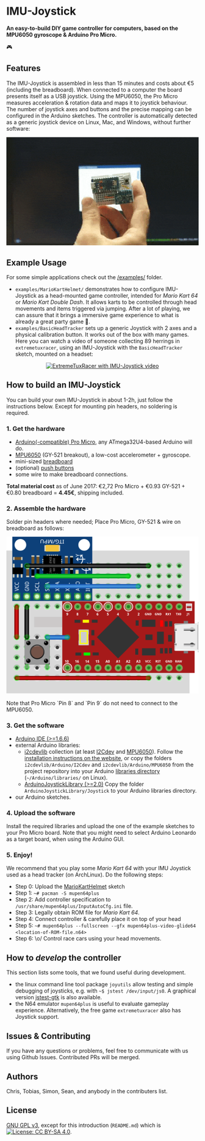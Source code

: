 
# IMU-Joystick

**An easy-to-build DIY game controller for computers, based on the MPU6050 gyroscope & Arduino Pro Micro.** 

:video_game:

## Features

The IMU-Joystick is assembled in less than 15 minutes and costs about €5 (including the breadboard).
When connected to a computer the board presents itself as a USB joystick. Using the MPU6050, the Pro Micro measures acceleration & rotation data and maps it to joystick behaviour. The number of joystick axes and buttons and the precise mapping can be configured in the Arduino sketches. The controller is automatically detected as a generic joystick device on Linux, Mac, and Windows, without further software:

<p align="center">
  <img src="https://github.com/SimonMaier/MarioKartHelmet/blob/master/examples/demo1-jstest.gif" width="640" title="Joystick Demo using jstest-gtk" />
</p>

## Example Usage

For some simple applications check out the [/examples/](/examples)  folder. 
  - `examples/MarioKartHelmet/` demonstrates how to configure IMU-Joystick as a head-mounted game controller, intended for *Mario Kart 64* or *Mario Kart Double Dash*. It allows karts to be controlled through head movements and items triggered via jumping. After a lot of playing, we can assure that it brings a immersive game experience to what is already a great party game :tada:.
  - `examples/BasicHeadTracker` sets up a generic Joystick with 2 axes and a physical calibration button. It works out of the box  with many games. Here you can watch a video of someone collecting 89 herrings in `extremetuxracer`, using an IMU-Joystick with the `BasicHeadTracker` sketch, mounted on a headset:

<p align="center"><a href="https://www.youtube.com/watch?v=GGOQOM26r2M">
  <img src="https://img.youtube.com/vi/GGOQOM26r2M/0.jpg" title="ExtremeTuxRacer with IMU-Joystick video" width="640" />
</a></p>


## How to build an IMU-Joystick

You can build your own IMU-Joystick in about 1-2h, just follow the instructions below. Except for mounting pin headers, no soldering is required.

### 1. Get the hardware
  - [Arduino(-compatible) Pro Micro](https://www.aliexpress.com/item/New-Pro-Micro-for-arduino-ATmega32U4-5V-16MHz-Module-with-2-row-pin-header-For-Leonardo/32773740303.html), any ATmega32U4-based Arduino will do.
  - [MPU6050](https://www.aliexpress.com/item/versandkostenfrei-gy-521-mpu-6050-mpu6050-modul-3-achse-analog-Gyro-Sensoren-beschleunigungsmesser-modul/32315092057.html) (GY-521 breakout), a low-cost accelerometer + gyroscope.
  - mini-sized [breadboard](https://www.aliexpress.com/item/Mini-Breadboard-Protoboard-DIY-Kit-Universal-Transparent-Solderless-SYB-170-Breadboard-170Tie-points-Prototype-Boards-35X47MM/32717999019.html)
  - (optional) [push buttons](https://www.aliexpress.com/item/100pcs-6-6-5mm-4pin-Quality-Mini-Micro-Momentary-Tactile-Push-Button-Switch/32753141267.html)
  - some wire to make breadboard connections.

**Total material cost** as of June 2017: €2,72 Pro Micro + €0.93 GY-521 + €0.80 breadboard = **4.45€**, shipping included.

### 2. Assemble the hardware
Solder pin headers where needed; Place Pro Micro, GY-521 & wire on breadboard as follows:
<p align="center">
  <img src="https://github.com/SimonMaier/MarioKartHelmet/blob/master/schematics/IMU-Joystick_bb.png" title="Breadboard Assembly" />
</p>
Note that Pro Micro `Pin  8` and `Pin 9` do not need to connect to the MPU6050.

### 3. Get the software
- [Arduino IDE (>=1.6.6)](https://www.arduino.cc/en/main/software)
- external Arduino libraries:
  - [i2cdevlib](https://github.com/jrowberg/i2cdevlib)
    collection (at least [I2Cdev](https://github.com/jrowberg/i2cdevlib/tree/master/Arduino/I2Cdev) and [MPU6050](https://github.com/jrowberg/i2cdevlib/tree/master/Arduino/MPU6050)).
    Follow the [installation instructions on the website](https://www.i2cdevlib.com/usage), or copy the folders `i2cdevlib/Arduino/I2Cdev` and `i2cdevlib/Arduino/MPU6050` from the project repository into your Arduino [libraries directory](https://www.arduino.cc/en/hacking/libraries) (`~/Arduino/libraries/` on Linux).
  - [ArduinoJoystickLibrary (>=2.0)](https://github.com/MHeironimus/ArduinoJoystickLibrary)
    Copy the folder `ArduinoJoystickLibrary/Joystick` to your Arduino libraries directory.
- our Arduino sketches.
    
### 4. Upload the software

Install the required libraries and upload the one of the example sketches to your Pro Micro board. Note that you might need to select Arduino Leonardo as a target board, when using the Arduino GUI.

### 5. Enjoy!

We recommend that you play some *Mario Kart 64* with your IMU Joystick used as a head tracker (on ArchLinux).
Do the following steps:
  - Step 0: Upload the [MarioKartHelmet](examples/MarioKartHelmet/MarioKartHelmet.ino) sketch
  - Step 1: `~# pacman -S mupen64plus`
  - Step 2: Add controller specification to `/usr/share/mupen64plus/InputAutoCfg.ini` file.
  - Step 3: Legally obtain ROM file for *Mario Kart 64*.
  - Step 4: Connect controller & carefully place it on top of your head
  - Step 5: `~# mupen64plus --fullscreen --gfx mupen64plus-video-glide64 <location-of-ROM-file.n64>`
  - Step 6: \o/ Control race cars using your head movements.

## How to *develop* the controller

This section lists some tools, that we found useful during development.

  - the linux command line tool package `joyutils` allow testing and simple debugging of joysticks, e.g. with `~$ jstest /dev/input/js0`. A graphical version [jstest-gtk](https://github.com/Grumbel/jstest-gtk) is also available.
  - the N64 emulator `mupen64plus` is useful to evaluate gameplay experience. Alternatively, the free game `extremetuxracer` also has Joystick support.

## Issues & Contributing

If you have any questions or problems, feel free to communicate with us using Github Issues. Contributed PRs will be merged.

## Authors

 Chris, Tobias, Simon, Sean, and anybody in the contributers list.

## License

[GNU GPL v3](https://github.com/SimonMaier/MarioKartHelmet/blob/master/LICENSE), except for this introduction (`README.md`) which is [![License: CC BY-SA 4.0](https://licensebuttons.net/l/by-nc/4.0/80x15.png)](http://creativecommons.org/licenses/by-nc/4.0/).
